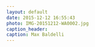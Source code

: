```yaml
---
layout: default
date: 2015-12-12 16:55:43
photo: IMG-20151212-WA0002.jpg
caption_header:  
caption: Max Baldelli
---
```

